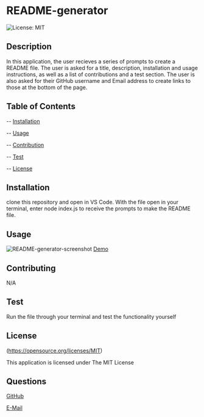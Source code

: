 # README-generator

  ![License: MIT](https://img.shields.io/badge/License-MIT-yellow.svg)
  
## Description

In this application, the user recieves a series of prompts to create a README file. The user is asked for a title, description, installation and usage instructions, as well as a list of contributions and a test section. The user is also asked for their GitHub username and Email address to  create links to those at the bottom of the page.


## Table of Contents


  -- [Installation](#Installation)

  -- [Usage](#Usage)

  -- [Contribution](#Contributing)

  -- [Test](#Test)

  -- [License](#License)


  ## Installation


  clone this repository and open in VS Code. With the file open in your terminal, enter node index.js to receive the prompts to make the README file.


  ## Usage


  ![README-generator-screenshot](./utils/README-generator-screenshot.png)
  [Demo](https://drive.google.com/file/d/1ZoxOXcg0whqYLVceZAtBcLbHg3SSsKf2/view)


  ## Contributing


  N/A


  ## Test


  Run the file through your terminal and test the functionality yourself


  ## License


  (https://opensource.org/licenses/MIT)

  This application is licensed under The MIT License


  ## Questions


  [GitHub](https:github.com/jystyn)

  [E-Mail](mailto:justyn.helgeson@gmail.com)